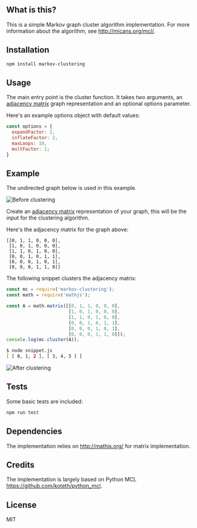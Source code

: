 ## What is this?

This is a simple Markov graph cluster algorithm implementation. For more information about the algorithm, see http://micans.org/mcl/.

## Installation

```sh
npm install markov-clustering
```

## Usage

The main entry point is the cluster function. It takes two arguments, an [adjacency matrix](https://en.wikipedia.org/wiki/Adjacency_matrix) graph representation and an optional options parameter.

Here's an example options object with default values:

```js
const options = {
  expandFactor: 2,
  inflateFactor: 2,
  maxLoops: 10,
  multFactor: 1;
}
```

## Example

The undirected graph below is used in this example.

![Before clustering](https://cloud.githubusercontent.com/assets/12221141/15180949/c9bd6ca6-1784-11e6-8cb3-72451d25202c.png "Before clustering")

Create an [adjacency matrix](https://en.wikipedia.org/wiki/Adjacency_matrix) representation of your graph, this will be the input for the clustering algorithm.

Here's the adjacency matrix for the graph above:

```
[[0, 1, 1, 0, 0, 0],
 [1, 0, 1, 0, 0, 0],
 [1, 1, 0, 1, 0, 0],
 [0, 0, 1, 0, 1, 1],
 [0, 0, 0, 1, 0, 1],
 [0, 0, 0, 1, 1, 0]]
```

The following snippet clusters the adjacency matrix:

```js
const mc = require('markov-clustering');
const math = require('mathjs');

const A = math.matrix([[0, 1, 1, 0, 0, 0],
                       [1, 0, 1, 0, 0, 0],
                       [1, 1, 0, 1, 0, 0],
                       [0, 0, 1, 0, 1, 1],
                       [0, 0, 0, 1, 0, 1],
                       [0, 0, 0, 1, 1, 0]]);
console.log(mc.cluster(A));
```

```sh
$ node snippet.js
[ [ 0, 1, 2 ], [ 3, 4, 5 ] ]
```

![After clustering](https://cloud.githubusercontent.com/assets/12221141/15180948/c9ba17f4-1784-11e6-8e33-032bad35a26e.png "After clustering")

## Tests

Some basic tests are included:

```sh
npm run test
```

## Dependencies

The implementation relies on http://mathjs.org/ for matrix implementation.

## Credits

The implementation is largely based on Python MCL https://github.com/koteth/python_mcl.

## License

MIT
